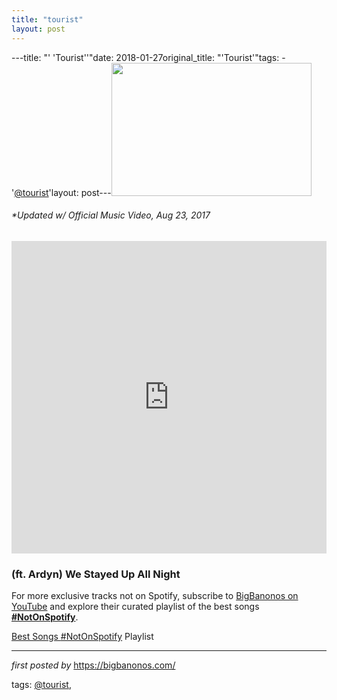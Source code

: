 ```yaml
---
title: "tourist"
layout: post
---
```

---title: "' 'Tourist''"date: 2018-01-27original_title: "'Tourist'"tags:  - '[@tourist](/tags/tourist/)'layout: post---<a href="http://stoneyroads.com/wp-content/uploads/2017/08/Screen-Shot-2017-08-24-at-10.35.25-am-480x320.png" imageanchor="1" ><img border="0" src="http://stoneyroads.com/wp-content/uploads/2017/08/Screen-Shot-2017-08-24-at-10.35.25-am-480x320.png" width="320" height="213" data-original-width="480" data-original-height="320" /></a><h6>*Updated w/ Official Music Video, Aug 23, 2017</h6><iframe width="100%" height="500" src="https://www.youtube.com/embed/videoseries?list=PLtuNtuTatqI1bP87w23z5P_Mw7qiJCjzM" frameborder="0" allow="autoplay; encrypted-media" allowfullscreen></iframe><h3>(ft. Ardyn) We Stayed Up All Night</h3><!--Subscribe and Playlist Links--><div>    <p>For more exclusive tracks not on Spotify, subscribe to <a href="https://www.youtube.com/[@BigBanonos](/tags/BigBanonos/)" target="_blank">BigBanonos on YouTube</a> and explore their curated playlist of the best songs <strong>[#NotOnSpotify](/tags/NotOnSpotify/)</strong>.</p>    <p><a href="https://www.youtube.com/playlist?list=PLtuNtuTatqI0kFahUCbtbfenC_ET5O_tr" target="_blank">Best Songs [#NotOnSpotify](/tags/NotOnSpotify/) Playlist<br /></a></p></div><hr /><p><em>first posted by</em> <a href="https://bigbanonos.com/" rel="noopener" target="_new">https://bigbanonos.com/</a></p><p>tags: [@tourist](/tags/tourist/),</p>
